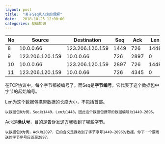 ```yaml
---
layout: post
title:  "关于Seq和Ack的理解"
date:   2018-10-25 12:00:00
categories: 基础知识
---
```


No |Source         |   Destination   | Seq  | Ack  | Len
-- |---------------|-----------------|------|------|-----
8  |10.0.0.66	   | 123.206.120.159 | 1449 | 726  | 1448
9  |123.206.120.159| 10.0.0.66       | 726  | 2897 | 0
10  |10.0.0.66	   | 123.206.120.159 | 2897 | 726  | 1448
11  |123.206.120.159| 10.0.0.66      | 726 | 4345  | 0


在TCP协议中，每个字节都被编号了。而Seq是**字节编号**，它代表了这个数据包中字节的起始编号。

Len为这个数据包携带数据的长度大小，不包括首部。

    以数据包8为例，Seq为1449，Len为1448，因此这个数据包携带的数据编号为1449-2896。

Ack是**确认号**，目的是告诉发送方我收到了哪些字节。

    以数据包9为例，Ack为2897，它的含义是我收到了字节序号1449-2896的数据，你下一个要发送的字节序号应该是2897。